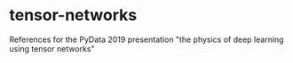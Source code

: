 # tensor-networks
References for the PyData 2019 presentation "the physics of deep learning using tensor networks"
